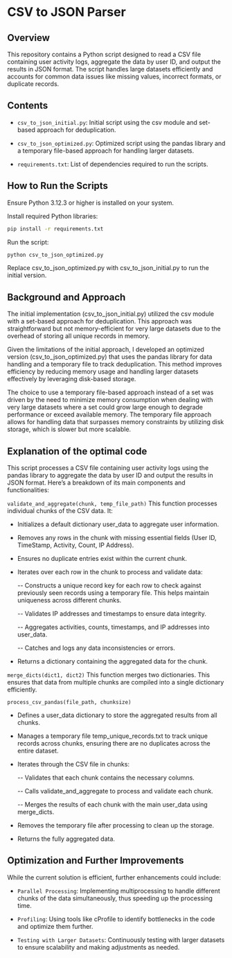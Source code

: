 # CSV to JSON Parser

## Overview
This repository contains a Python script designed to read a CSV file containing user activity logs, aggregate the data by user ID, and output the results in JSON format. The script handles large datasets efficiently and accounts for common data issues like missing values, incorrect formats, or duplicate records.

## Contents
- `csv_to_json_initial.py`: Initial script using the csv module and set-based approach for deduplication.

- `csv_to_json_optimized.py`: Optimized script using the pandas library and a temporary file-based approach for handling larger datasets.

- `requirements.txt`: List of dependencies required to run the scripts.

## How to Run the Scripts
Ensure Python 3.12.3 or higher is installed on your system.

Install required Python libraries:
```bash
pip install -r requirements.txt
```
Run the script:
```bash
python csv_to_json_optimized.py
```
Replace csv_to_json_optimized.py with csv_to_json_initial.py to run the initial version.

## Background and Approach

The initial implementation (csv_to_json_initial.py) utilized the csv module with a set-based approach for deduplication. This approach was straightforward but not memory-efficient for very large datasets due to the overhead of storing all unique records in memory.

Given the limitations of the initial approach, I developed an optimized version (csv_to_json_optimized.py) that uses the pandas library for data handling and a temporary file to track deduplication. This method improves efficiency by reducing memory usage and handling larger datasets effectively by leveraging disk-based storage.

The choice to use a temporary file-based approach instead of a set was driven by the need to minimize memory consumption when dealing with very large datasets where a set could grow large enough to degrade performance or exceed available memory. The temporary file approach allows for handling data that surpasses memory constraints by utilizing disk storage, which is slower but more scalable.

## Explanation of the optimal code

This script processes a CSV file containing user activity logs using the pandas library to aggregate the data by user ID and output the results in JSON format. Here’s a breakdown of its main components and functionalities:

`validate_and_aggregate(chunk, temp_file_path)`
This function processes individual chunks of the CSV data. It:

- Initializes a default dictionary user_data to aggregate user information.
  
- Removes any rows in the chunk with missing essential fields (User ID, TimeStamp, Activity, Count, IP Address).

- Ensures no duplicate entries exist within the current chunk.

- Iterates over each row in the chunk to process and validate data:

    -- Constructs a unique record key for each row to check against previously seen records using a temporary file. This helps maintain uniqueness across different chunks.

    -- Validates IP addresses and timestamps to ensure data integrity.

    -- Aggregates activities, counts, timestamps, and IP addresses into user_data.

    -- Catches and logs any data inconsistencies or errors.
- Returns a dictionary containing the aggregated data for the chunk.

`merge_dicts(dict1, dict2)`
This function merges two dictionaries. This ensures that data from multiple chunks are compiled into a single dictionary efficiently.

`process_csv_pandas(file_path, chunksize)`
- Defines a user_data dictionary to store the aggregated results from all chunks.
- Manages a temporary file temp_unique_records.txt to track unique records across chunks, ensuring there are no duplicates across the entire dataset.
- Iterates through the CSV file in chunks:

    -- Validates that each chunk contains the necessary columns.

    -- Calls validate_and_aggregate to process and validate each chunk.

    -- Merges the results of each chunk with the main user_data using merge_dicts.

- Removes the temporary file after processing to clean up the storage.  

- Returns the fully aggregated data.


## Optimization and Further Improvements

While the current solution is efficient, further enhancements could include:

- `Parallel Processing`: Implementing multiprocessing to handle different chunks of the data simultaneously, thus speeding up the processing time.

- `Profiling`: Using tools like cProfile to identify bottlenecks in the code and optimize them further.

- `Testing with Larger Datasets`: Continuously testing with larger datasets to ensure scalability and making adjustments as needed.

